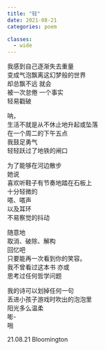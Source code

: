 ```yaml
---
title: "轻"
date: 2021-08-21
categories: poem

classes:
  - wide
---
```


我感到自己逐渐失去重量  
变成气泡飘离这幻梦般的世界  
却总飘不远 就会  
被一次怠倦 一个事实  
轻易戳破  

呐，   
生活不就是从不休止地升起或坠落  
在一个周二的下午五点  
我鼓足勇气  
轻轻跃过了地铁的闸口  

为了能够在河边散步  
她说  
喜欢听鞋子有节奏地踏在石板上  
十分轻微的  
嗒、嗒声  
以及耳环  
不易察觉的抖动  

随意地  
取消、破除、解构  
回忆吧  
只要能再一次看到你的笑容。  
我不曾看过这本书 亦或  
思考过任何哲学问题  

我的诗可以划掉任何一句  
丢进小孩子游戏时吹出的泡泡里  
阳光多么温柔  
嘭-  
啪  

21.08.21 Bloomington
